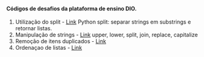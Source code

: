 #### Códigos de desafios da plataforma de ensino DIO.

1. Utilização do split - [Link](https://blog.betrybe.com/python/python-split/) Python split: separar strings em substrings e retornar listas.
2. Manipulação de strings - [Link](https://www.bosontreinamentos.com.br/programacao-em-python/08-1-python-strings-02-metodos-aplicados-a-strings/) upper, lower, split, join, replace, capitalize
3. Remoção de itens duplicados - [Link](https://horadecodar.com.br/remover-itens-duplicados-de-lista-em-python/)
4. Ordenaçao de listas - [Link](https://www.alura.com.br/artigos/ordenando-listas-no-python?utm_term=&utm_campaign=%5BSearch%5D+%5BPerformance%5D+-+Dynamic+Search+Ads+-+Artigos+e+Conte%C3%BAdos&utm_source=adwords&utm_medium=ppc&hsa_acc=7964138385&hsa_cam=11384329873&hsa_grp=164240702375&hsa_ad=703853654617&hsa_src=g&hsa_tgt=aud-527303763294:dsa-2276348409543&hsa_kw=&hsa_mt=&hsa_net=adwords&hsa_ver=3&gad_source=1&gclid=CjwKCAjw0aS3BhA3EiwAKaD2ZaHNRahq2T_9CRVS9-GGyqG4JJKtepZAEY17mzReVMLIkSzxBKY2lhoCPEMQAvD_BwE)




